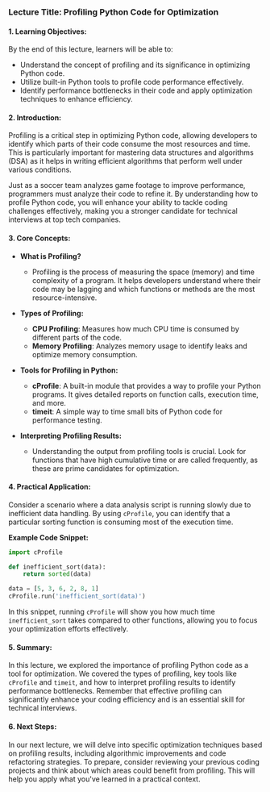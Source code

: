 ### Lecture Title: Profiling Python Code for Optimization

#### 1. Learning Objectives:
By the end of this lecture, learners will be able to:
- Understand the concept of profiling and its significance in optimizing Python code.
- Utilize built-in Python tools to profile code performance effectively.
- Identify performance bottlenecks in their code and apply optimization techniques to enhance efficiency.

#### 2. Introduction:
Profiling is a critical step in optimizing Python code, allowing developers to identify which parts of their code consume the most resources and time. This is particularly important for mastering data structures and algorithms (DSA) as it helps in writing efficient algorithms that perform well under various conditions.

Just as a soccer team analyzes game footage to improve performance, programmers must analyze their code to refine it. By understanding how to profile Python code, you will enhance your ability to tackle coding challenges effectively, making you a stronger candidate for technical interviews at top tech companies.

#### 3. Core Concepts:
- **What is Profiling?**
  - Profiling is the process of measuring the space (memory) and time complexity of a program. It helps developers understand where their code may be lagging and which functions or methods are the most resource-intensive.

- **Types of Profiling:**
  - **CPU Profiling**: Measures how much CPU time is consumed by different parts of the code.
  - **Memory Profiling**: Analyzes memory usage to identify leaks and optimize memory consumption.

- **Tools for Profiling in Python:**
  - **cProfile**: A built-in module that provides a way to profile your Python programs. It gives detailed reports on function calls, execution time, and more.
  - **timeit**: A simple way to time small bits of Python code for performance testing.

- **Interpreting Profiling Results:**
  - Understanding the output from profiling tools is crucial. Look for functions that have high cumulative time or are called frequently, as these are prime candidates for optimization.

#### 4. Practical Application:
Consider a scenario where a data analysis script is running slowly due to inefficient data handling. By using `cProfile`, you can identify that a particular sorting function is consuming most of the execution time.

**Example Code Snippet:**
```python
import cProfile

def inefficient_sort(data):
    return sorted(data)

data = [5, 3, 6, 2, 8, 1]
cProfile.run('inefficient_sort(data)')
```
In this snippet, running `cProfile` will show you how much time `inefficient_sort` takes compared to other functions, allowing you to focus your optimization efforts effectively.

#### 5. Summary:
In this lecture, we explored the importance of profiling Python code as a tool for optimization. We covered the types of profiling, key tools like `cProfile` and `timeit`, and how to interpret profiling results to identify performance bottlenecks. Remember that effective profiling can significantly enhance your coding efficiency and is an essential skill for technical interviews.

#### 6. Next Steps:
In our next lecture, we will delve into specific optimization techniques based on profiling results, including algorithmic improvements and code refactoring strategies. To prepare, consider reviewing your previous coding projects and think about which areas could benefit from profiling. This will help you apply what you've learned in a practical context.
